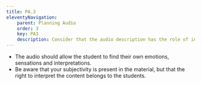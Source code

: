 ```yaml
---
title: PA.3
eleventyNavigation:
    parent: Planning Audio
    order: 3
    key: PA3
    description: Consider that the audio description has the role of informing and mediating the student's exploration, not of interpreting the object for him. However, there is no neutral language, nor translation without intermediation.
---
```

- The audio should allow the student to find their own emotions, sensations and interpretations.
- Be aware that your subjectivity is present in the material, but that the right to interpret the content belongs to
the students.
